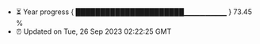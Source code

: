 - ⏳ Year progress { ██████████████████████▁▁▁▁▁▁▁▁ } 73.45 %
- ⏰ Updated on Tue, 26 Sep 2023 02:22:25 GMT

